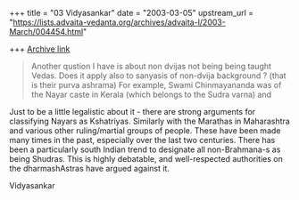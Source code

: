 +++
title = "03 Vidyasankar"
date = "2003-03-05"
upstream_url = "https://lists.advaita-vedanta.org/archives/advaita-l/2003-March/004454.html"

+++
[Archive link](https://lists.advaita-vedanta.org/archives/advaita-l/2003-March/004454.html)

>Another qustion I have is about non dvijas not being
>being taught Vedas.  Does it apply also to sanyasis of
>non-dvija background ? (that is their purva ashrama)
>For example, Swami Chinmayananda was of the Nayar
>caste in Kerala (which belongs to the Sudra varna) and

Just to be a little legalistic about it - there are strong arguments for
classifying Nayars as Kshatriyas. Similarly with the Marathas in Maharashtra
and various other ruling/martial groups of people. These have been made many
times in the past, especially over the last two centuries. There has been a
particularly south Indian trend to designate all non-Brahmana-s as being
Shudras. This is highly debatable, and well-respected authorities on the
dharmashAstras have argued against it.

Vidyasankar

